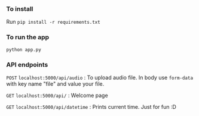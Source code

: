 ### To install
Run `pip install -r requirements.txt`

### To run the app
`python app.py`

### API endpoints

`POST` `localhost:5000/api/audio` : To upload audio file. In body use `form-data` with key name "file" and value your file.

`GET` `localhost:5000/api/` : Welcome page

`GET` `localhost:5000/api/datetime` : Prints current time. Just for fun :D